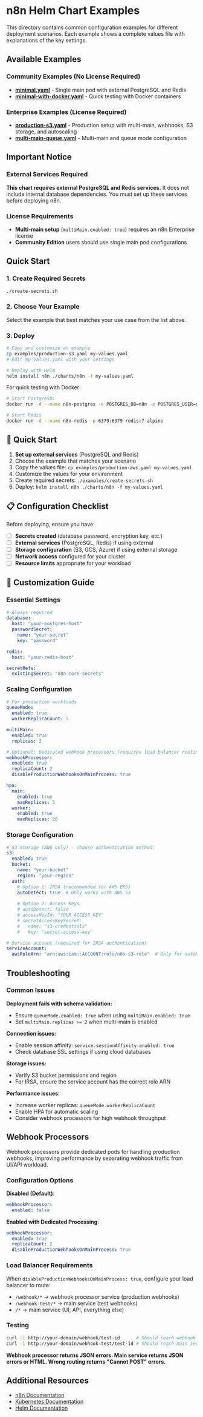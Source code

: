 # n8n Helm Chart Examples

This directory contains common configuration examples for different deployment scenarios. Each example shows a complete values file with explanations of the key settings.

## Available Examples

### Community Examples (No License Required)
- **[minimal.yaml](./minimal.yaml)** - Single main pod with external PostgreSQL and Redis
- **[minimal-with-docker.yaml](./minimal-with-docker.yaml)** - Quick testing with Docker containers

### Enterprise Examples (License Required)
- **[production-s3.yaml](./production-s3.yaml)** - Production setup with multi-main, webhooks, S3 storage, and autoscaling
- **[multi-main-queue.yaml](./multi-main-queue.yaml)** - Multi-main and queue mode configuration


## Important Notice

### External Services Required
**This chart requires external PostgreSQL and Redis services.** It does not include internal database dependencies. You must set up these services before deploying n8n.

### License Requirements
- **Multi-main setup** (`multiMain.enabled: true`) requires an n8n Enterprise license
- **Community Edition** users should use single main pod configurations

## Quick Start

### 1. Create Required Secrets
```bash
./create-secrets.sh
```

### 2. Choose Your Example
Select the example that best matches your use case from the list above.

### 3. Deploy
```bash
# Copy and customize an example
cp examples/production-s3.yaml my-values.yaml
# Edit my-values.yaml with your settings

# Deploy with Helm
helm install n8n ./charts/n8n -f my-values.yaml
```

For quick testing with Docker:
```bash
# Start PostgreSQL
docker run -d --name n8n-postgres -e POSTGRES_DB=n8n -e POSTGRES_USER=n8n -e POSTGRES_PASSWORD=n8npassword -p 5432:5432 postgres:15

# Start Redis
docker run -d --name n8n-redis -p 6379:6379 redis:7-alpine
```

## 🚀 Quick Start

1. **Set up external services** (PostgreSQL and Redis)
2. Choose the example that matches your scenario
3. Copy the values file: `cp examples/production-aws.yaml my-values.yaml`
4. Customize the values for your environment
5. Create required secrets: `./examples/create-secrets.sh`
6. Deploy: `helm install n8n ./charts/n8n -f my-values.yaml`

## 📋 Configuration Checklist

Before deploying, ensure you have:

- [ ] **Secrets created** (database password, encryption key, etc.)
- [ ] **External services** (PostgreSQL, Redis) if using external
- [ ] **Storage configuration** (S3, GCS, Azure) if using external storage
- [ ] **Network access** configured for your cluster
- [ ] **Resource limits** appropriate for your workload

## 🔧 Customization Guide

### Essential Settings
```yaml
# Always required
database:
  host: "your-postgres-host"
  passwordSecret:
    name: "your-secret"
    key: "password"

redis:
  host: "your-redis-host"

secretRefs:
  existingSecret: "n8n-core-secrets"
```

### Scaling Configuration
```yaml
# For production workloads
queueMode:
  enabled: true
  workerReplicaCount: 5

multiMain:
  enabled: true
  replicas: 2

# Optional: Dedicated webhook processors (requires load balancer routing)
webhookProcessor:
  enabled: true
  replicaCount: 2
  disableProductionWebhooksOnMainProcess: true

hpa:
  main:
    enabled: true
    maxReplicas: 5
  worker:
    enabled: true 
    maxReplicas: 20
```

### Storage Configuration
```yaml
# S3 Storage (AWS only) - choose authentication method:
s3:
  enabled: true
  bucket:
    name: "your-bucket"
    region: "your-region"
  auth:
    # Option 1: IRSA (recommended for AWS EKS)
    autoDetect: true  # Only works with AWS S3
    
    # Option 2: Access Keys
    # autoDetect: false
    # accessKeyId: "YOUR_ACCESS_KEY"
    # secretAccessKeySecret:
    #   name: "s3-credentials"
    #   key: "secret-access-key"

# Service account (required for IRSA authentication)
serviceAccount:
  awsRoleArn: "arn:aws:iam::ACCOUNT:role/n8n-s3-role"  # Only for autoDetect: true
```

## Troubleshooting

### Common Issues

**Deployment fails with schema validation:**
- Ensure `queueMode.enabled: true` when using `multiMain.enabled: true`
- Set `multiMain.replicas >= 2` when multi-main is enabled

**Connection issues:**
- Enable session affinity: `service.sessionAffinity.enabled: true`
- Check database SSL settings if using cloud databases

**Storage issues:**
- Verify S3 bucket permissions and region
- For IRSA, ensure the service account has the correct role ARN

**Performance issues:**
- Increase worker replicas: `queueMode.workerReplicaCount`
- Enable HPA for automatic scaling
- Consider webhook processors for high webhook throughput

## Webhook Processors

Webhook processors provide dedicated pods for handling production webhooks, improving performance by separating webhook traffic from UI/API workload.

### Configuration Options

**Disabled (Default)**:
```yaml
webhookProcessor:
  enabled: false
```

**Enabled with Dedicated Processing**:
```yaml
webhookProcessor:
  enabled: true
  replicaCount: 2
  disableProductionWebhooksOnMainProcess: true
```

### Load Balancer Requirements

When `disableProductionWebhooksOnMainProcess: true`, configure your load balancer to route:
- `/webhook/*` → webhook processor service (production webhooks)
- `/webhook-test/*` → main service (test webhooks)  
- `/*` → main service (UI, API, everything else)

### Testing
```bash
curl -i http://your-domain/webhook/test-id      # Should reach webhook processor
curl -i http://your-domain/webhook-test/test-id # Should reach main service
```

**Webhook processor returns JSON errors. Main service returns JSON errors or HTML. Wrong routing returns "Cannot POST" errors.**

## Additional Resources

- [n8n Documentation](https://docs.n8n.io/)
- [Kubernetes Documentation](https://kubernetes.io/docs/)
- [Helm Documentation](https://helm.sh/docs/)